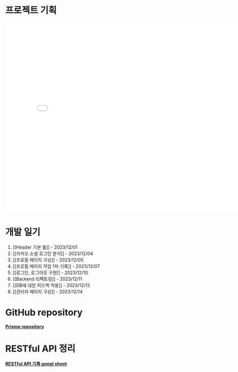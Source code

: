 # 프로젝트 기획

<embed src="/assets/프리즘A4.pdf" width="800px" height="600px" type="application/pdf">

# 개발 일기
1. [[Header 기본 틀]] - 2023/12/01
2. [[카카오 소셜 로그인 분석]] - 2023/12/04
3. [[프로필 페이지 구상]] - 2023/12/05
4. [[프로필 페이지 작업 1차 기록]] - 2023/12/07
5. [[로그인, 로그아웃 구현]] - 2023/12/10
6. [[Backend 리팩토링]] - 2023/12/11
7. [[DB에 대한 피드백 적용]] - 2023/12/13
8. [[관리자 페이지 구상]] - 2023/12/14

# GitHub repository
<span style="font-weight: bold"><a href="https://github.com/rainbow96bear/Prism">Prisme repository</a></span>

# RESTful API 정리
<span style="font-weight: bold"><a href="https://docs.google.com/spreadsheets/d/10WFcSzuMamgfGxvGkNINSHyQ8OMYlOCWP2XIgQrHq4w/edit#gid=0">RESTful API 기록 googl sheet</a></span>
